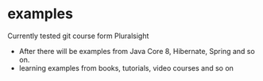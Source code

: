 # examples
Currently tested git course form Pluralsight
- After there will be examples from Java Core 8, Hibernate, Spring and so on.
- learning examples from books, tutorials, video courses and so on
